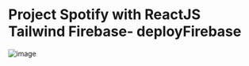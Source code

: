 # Project Spotify with ReactJS Tailwind Firebase- deployFirebase

![image](https://user-images.githubusercontent.com/104615629/195518689-1ea59591-9d40-4bb3-9b0b-b9510ba8980c.png)

